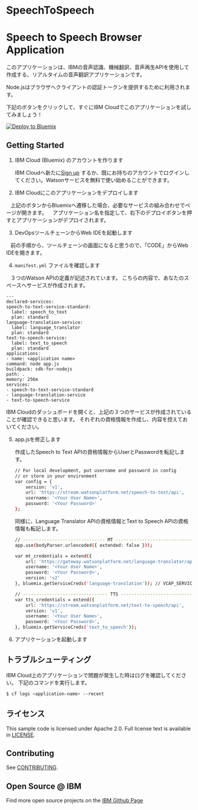 # SpeechToSpeech
# Speech to Speech Browser Application

  このアプリケーションは、IBMの音声認識、機械翻訳、音声再生APIを使用して作成する、リアルタイムの音声翻訳アプリケーションです。
  
Node.jsはブラウザへクライアントの認証トークンを提供するために利用されます。

下記のボタンをクリックして、すぐにIBM Cloudでこのアプリケーションを試してみましょう！

[![Deploy to Bluemix](https://bluemix.net/deploy/button.png)](https://bluemix.net/deploy?repository=https://github.com/phssakaigawa/SpeechToSpeech&amp;branch=dev)

## Getting Started

1. IBM Cloud (Bluemix) のアカウントを作ります

    IBM Cloudへ新たに[Sign up][sign_up] するか、既にお持ちのアカウントでログインしてください。Watsonサービスを無料で使い始めることができます。
    
2. IBM Cloudにこのアプリケーションをデプロイします

    上記のボタンからBluemixへ遷移した場合、必要なサービスの組み合わせでページが開きます。
    アプリケーション名を指定して、右下のデプロイボタンを押すとアプリケーションがデプロイされます。

3. DevOpsツールチェーンからWeb IDEを起動します

    前の手順から、ツールチェーンの画面になると思うので、「CODE」からWeb IDEを開きます。

4. `manifest.yml` ファイルを確認します

    ３つのWatson APIの定義が記述されています。
    こちらの内容で、あなたのスペースへサービスが作成されます。

  ```none
---
declared-services:
  speech-to-text-service-standard:
    label: speech_to_text
    plan: standard
  language-translation-service:
    label: language_translator
    plan: standard
  text-to-speech-service:
    label: text_to_speech
    plan: standard	
applications:
- name: <application name>
  command: node app.js
  buildpack: sdk-for-nodejs
  path: .
  memory: 256m
  services:
  - speech-to-text-service-standard
  - language-translation-service
  - text-to-speech-service
  ```

IBM Cloudのダッシュボードを開くと、上記の３つのサービスが作成されていることが確認できると思います。
それぞれの資格情報を作成し、内容を控えておいてください。

5. app.jsを修正します

    作成したSpeech to Text APIの資格情報からUserとPasswordを転記します。
    ```sh
    // For local development, put username and password in config
    // or store in your environment
    var config = {
        version: 'v1',
        url: 'https://stream.watsonplatform.net/speech-to-text/api',
        username: '<Your User Name>',
        password: '<Your Password>'
    };
    ```

    同様に、Language Translator APIの資格情報とText to Speech APIの資格情報も転記します。
    ```sh
    // ------------------------------- MT ---------------------------------
    app.use(bodyParser.urlencoded({ extended: false }));

    var mt_credentials = extend({
        url: 'https://gateway.watsonplatform.net/language-translator/api',
        username: '<Your User Name>',
        password: '<Your Password>',
        version: 'v2'
    }, bluemix.getServiceCreds('language-translation')); // VCAP_SERVICES

    ```

    ```sh
    // -------------------------------- TTS ---------------------------------
    var tts_credentials = extend({
        url: 'https://stream.watsonplatform.net/text-to-speech/api',
        version: 'v1',
        username: '<Your User Name>',
        password: '<Your Password>',
    }, bluemix.getServiceCreds('text_to_speech'));

    ```


5. アプリケーションを起動します



## トラブルシューティング

IBM Cloud上のアプリケーションで問題が発生した時はログを確認してください。
下記のコマンドを実行します。

  ```sh
  $ cf logs <application-name> --recent
  ```

## ライセンス

  This sample code is licensed under Apache 2.0. Full license text is available in [LICENSE](LICENSE).

## Contributing

  See [CONTRIBUTING](CONTRIBUTING.md).

## Open Source @ IBM
  Find more open source projects on the [IBM Github Page](http://ibm.github.io/)

[cloud_foundry]: https://github.com/cloudfoundry/cli
[getting_started]: http://www.ibm.com/smarterplanet/us/en/ibmwatson/developercloud/doc/getting_started/
[sign_up]: https://apps.admin.ibmcloud.com/manage/trial/bluemix.html?cm_mmc=WatsonDeveloperCloud-_-LandingSiteGetStarted-_-x-_-CreateAnAccountOnBluemixCLI
